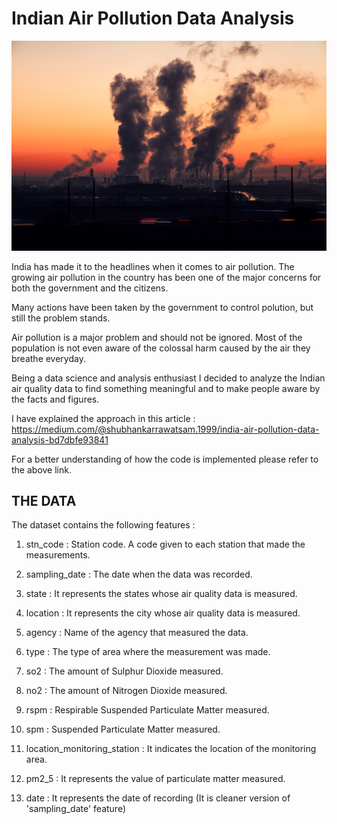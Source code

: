 # Indian Air Pollution Data Analysis

![](img.jpg)

India has made it to the headlines when it comes to air pollution. The growing air pollution in the country has been one of the major concerns for both the government and the citizens.

Many actions have been taken by the government to control polution, but still the problem stands.

Air pollution is a major problem and should not be ignored.
Most of the population is not even aware of the colossal harm caused by the air they breathe everyday.

Being a data science and analysis enthusiast I decided to analyze the Indian air quality data to find something meaningful and to make people aware by the facts and figures.

I have explained the approach in this article : https://medium.com/@shubhankarrawatsam.1999/india-air-pollution-data-analysis-bd7dbfe93841

For a better understanding of how the code is implemented please refer to the above link.

## THE DATA

The dataset contains the following features :

1. stn_code : Station code. A code given to each station that made the measurements.

2. sampling_date : The date when the data was recorded.

3. state : It represents the states whose air quality data is measured.

4. location : It represents the city whose air quality data is measured.

5. agency : Name of the agency that measured the data.

6. type : The type of area where the measurement was made.

7. so2 : The amount of Sulphur Dioxide measured.

8. no2 : The amount of Nitrogen Dioxide measured.

9. rspm : Respirable Suspended Particulate Matter measured.

10. spm : Suspended Particulate Matter measured.

11. location_monitoring_station : It indicates the location of the monitoring area.

12. pm2_5 : It represents the value of particulate matter measured.

13. date : It represents the date of recording (It is cleaner version of 'sampling_date' feature)
